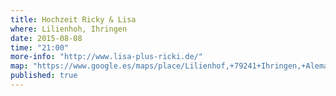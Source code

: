 ```yaml
---
title: Hochzeit Ricky & Lisa
where: Lilienhoh, Ihringen
date: 2015-08-08
time: "21:00"
more-info: "http://www.lisa-plus-ricki.de/"
map: "https://www.google.es/maps/place/Lilienhof,+79241+Ihringen,+Alemania/@48.0508418,7.6644214,12z/data=!4m2!3m1!1s0x479113e2838a4385:0x65ee30d1c4ef254f"
published: true
---
```

